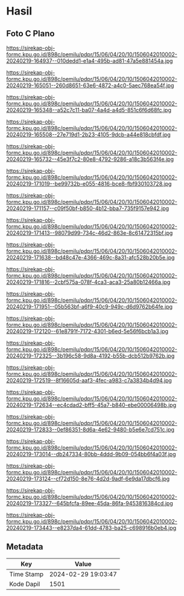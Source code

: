 # Hasil

## Foto C Plano

https://sirekap-obj-formc.kpu.go.id/898c/pemilu/pdpr/15/06/04/20/10/1506042010002-20240219-164937--010dedd1-e1a4-495b-ad81-47a5e881454a.jpg

https://sirekap-obj-formc.kpu.go.id/898c/pemilu/pdpr/15/06/04/20/10/1506042010002-20240219-165051--260d8651-63e6-4872-a4c0-5aec768ea54f.jpg

https://sirekap-obj-formc.kpu.go.id/898c/pemilu/pdpr/15/06/04/20/10/1506042010002-20240219-165348--a52c7c11-ba07-4a4d-a4d5-851c6f6d68fc.jpg

https://sirekap-obj-formc.kpu.go.id/898c/pemilu/pdpr/15/06/04/20/10/1506042010002-20240219-165508--27e719d1-2b23-4105-9dcb-a44e818cbfdf.jpg

https://sirekap-obj-formc.kpu.go.id/898c/pemilu/pdpr/15/06/04/20/10/1506042010002-20240219-165732--45e3f7c2-80e8-4792-9286-a18c3b563f4e.jpg

https://sirekap-obj-formc.kpu.go.id/898c/pemilu/pdpr/15/06/04/20/10/1506042010002-20240219-171019--be99732b-e055-4816-bce8-fbf930103728.jpg

https://sirekap-obj-formc.kpu.go.id/898c/pemilu/pdpr/15/06/04/20/10/1506042010002-20240219-171157--c09f50bf-b850-4b12-bba7-735f9157e942.jpg

https://sirekap-obj-formc.kpu.go.id/898c/pemilu/pdpr/15/06/04/20/10/1506042010002-20240219-171413--98079d99-734c-46d2-863e-8c61472315bf.jpg

https://sirekap-obj-formc.kpu.go.id/898c/pemilu/pdpr/15/06/04/20/10/1506042010002-20240219-171638--bd48c47e-4366-469c-8a31-afc528b20b5e.jpg

https://sirekap-obj-formc.kpu.go.id/898c/pemilu/pdpr/15/06/04/20/10/1506042010002-20240219-171816--2cbf575a-078f-4ca3-aca3-25a80b12466a.jpg

https://sirekap-obj-formc.kpu.go.id/898c/pemilu/pdpr/15/06/04/20/10/1506042010002-20240219-171951--05b563bf-a6f9-40c9-949c-d6d9762b64fe.jpg

https://sirekap-obj-formc.kpu.go.id/898c/pemilu/pdpr/15/06/04/20/10/1506042010002-20240219-172120--61e8791f-7172-4301-b6ed-5e56f6bcb1a3.jpg

https://sirekap-obj-formc.kpu.go.id/898c/pemilu/pdpr/15/06/04/20/10/1506042010002-20240219-172325--3b196c58-9d8a-4192-b55b-dcb512b9762b.jpg

https://sirekap-obj-formc.kpu.go.id/898c/pemilu/pdpr/15/06/04/20/10/1506042010002-20240219-172519--8f16605d-aaf3-4fec-a983-c7a3834b4d94.jpg

https://sirekap-obj-formc.kpu.go.id/898c/pemilu/pdpr/15/06/04/20/10/1506042010002-20240219-172634--ec4cdad2-bff5-45a7-b840-ebe00006498b.jpg

https://sirekap-obj-formc.kpu.go.id/898c/pemilu/pdpr/15/06/04/20/10/1506042010002-20240219-172833--0ef86351-8d6a-4e62-9480-b5e6e7cd751c.jpg

https://sirekap-obj-formc.kpu.go.id/898c/pemilu/pdpr/15/06/04/20/10/1506042010002-20240219-173014--db247334-80bb-4ddd-9b09-054bb6f4a03f.jpg

https://sirekap-obj-formc.kpu.go.id/898c/pemilu/pdpr/15/06/04/20/10/1506042010002-20240219-173124--cf72d150-8e76-4d2d-9adf-6e9da17dbcf6.jpg

https://sirekap-obj-formc.kpu.go.id/898c/pemilu/pdpr/15/06/04/20/10/1506042010002-20240219-173327--645bfcfa-89ee-45da-86fa-9453816384cd.jpg

https://sirekap-obj-formc.kpu.go.id/898c/pemilu/pdpr/15/06/04/20/10/1506042010002-20240219-173443--e8237da4-61dd-4783-ba25-c698916b0eb4.jpg


## Metadata

| Key        | Value               |
| ---------- | ------------------- |
| Time Stamp | 2024-02-29 19:03:47 |
| Kode Dapil | 1501                |



